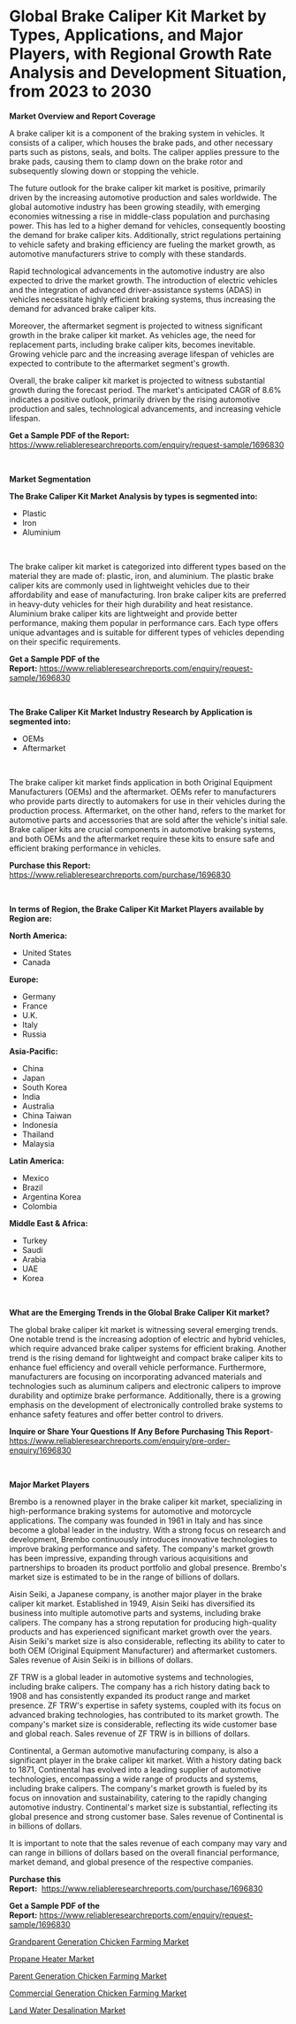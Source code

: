 <p><h1>Global Brake Caliper Kit Market by Types, Applications, and Major Players, with Regional Growth Rate Analysis and Development Situation, from 2023 to 2030</h1></p><p><strong>Market Overview and Report Coverage</strong></p>
<p><p>A brake caliper kit is a component of the braking system in vehicles. It consists of a caliper, which houses the brake pads, and other necessary parts such as pistons, seals, and bolts. The caliper applies pressure to the brake pads, causing them to clamp down on the brake rotor and subsequently slowing down or stopping the vehicle.</p><p>The future outlook for the brake caliper kit market is positive, primarily driven by the increasing automotive production and sales worldwide. The global automotive industry has been growing steadily, with emerging economies witnessing a rise in middle-class population and purchasing power. This has led to a higher demand for vehicles, consequently boosting the demand for brake caliper kits. Additionally, strict regulations pertaining to vehicle safety and braking efficiency are fueling the market growth, as automotive manufacturers strive to comply with these standards.</p><p>Rapid technological advancements in the automotive industry are also expected to drive the market growth. The introduction of electric vehicles and the integration of advanced driver-assistance systems (ADAS) in vehicles necessitate highly efficient braking systems, thus increasing the demand for advanced brake caliper kits.</p><p>Moreover, the aftermarket segment is projected to witness significant growth in the brake caliper kit market. As vehicles age, the need for replacement parts, including brake caliper kits, becomes inevitable. Growing vehicle parc and the increasing average lifespan of vehicles are expected to contribute to the aftermarket segment's growth.</p><p>Overall, the brake caliper kit market is projected to witness substantial growth during the forecast period. The market's anticipated CAGR of 8.6% indicates a positive outlook, primarily driven by the rising automotive production and sales, technological advancements, and increasing vehicle lifespan.</p></p>
<p><strong>Get a Sample PDF of the Report:</strong> <a href="https://www.reliableresearchreports.com/enquiry/request-sample/1696830">https://www.reliableresearchreports.com/enquiry/request-sample/1696830</a></p>
<p>&nbsp;</p>
<p><strong>Market Segmentation</strong></p>
<p><strong>The Brake Caliper Kit Market Analysis by types is segmented into:</strong></p>
<p><ul><li>Plastic</li><li>Iron</li><li>Aluminium</li></ul></p>
<p>&nbsp;</p>
<p><p>The brake caliper kit market is categorized into different types based on the material they are made of: plastic, iron, and aluminium. The plastic brake caliper kits are commonly used in lightweight vehicles due to their affordability and ease of manufacturing. Iron brake caliper kits are preferred in heavy-duty vehicles for their high durability and heat resistance. Aluminium brake caliper kits are lightweight and provide better performance, making them popular in performance cars. Each type offers unique advantages and is suitable for different types of vehicles depending on their specific requirements.</p></p>
<p><strong>Get a Sample PDF of the Report:</strong>&nbsp;<a href="https://www.reliableresearchreports.com/enquiry/request-sample/1696830">https://www.reliableresearchreports.com/enquiry/request-sample/1696830</a></p>
<p>&nbsp;</p>
<p><strong>The Brake Caliper Kit Market Industry Research by Application is segmented into:</strong></p>
<p><ul><li>OEMs</li><li>Aftermarket</li></ul></p>
<p>&nbsp;</p>
<p><p>The brake caliper kit market finds application in both Original Equipment Manufacturers (OEMs) and the aftermarket. OEMs refer to manufacturers who provide parts directly to automakers for use in their vehicles during the production process. Aftermarket, on the other hand, refers to the market for automotive parts and accessories that are sold after the vehicle's initial sale. Brake caliper kits are crucial components in automotive braking systems, and both OEMs and the aftermarket require these kits to ensure safe and efficient braking performance in vehicles.</p></p>
<p><strong>Purchase this Report:</strong>&nbsp; <a href="https://www.reliableresearchreports.com/purchase/1696830">https://www.reliableresearchreports.com/purchase/1696830</a></p>
<p>&nbsp;</p>
<p><strong>In terms of Region, the Brake Caliper Kit Market Players available by Region are:</strong></p>
<p>
    <p> <strong> North America: </strong>
        <ul>
            <li>United States</li>
            <li>Canada</li>
        </ul>
        </p> 
    <p> <strong> Europe: </strong>
        <ul>
            <li>Germany</li>
            <li>France</li>
            <li>U.K.</li>
            <li>Italy</li>
            <li>Russia</li>
        </ul>
        </p> 
    <p> <strong> Asia-Pacific: </strong>
        <ul>
            <li>China</li>
            <li>Japan</li>
            <li>South Korea</li>
            <li>India</li>
            <li>Australia</li>
            <li>China Taiwan</li>
            <li>Indonesia</li>
            <li>Thailand</li>
            <li>Malaysia</li>
        </ul>
        </p> 
    <p> <strong> Latin America: </strong>
        <ul>
            <li>Mexico</li>
            <li>Brazil</li>
            <li>Argentina Korea</li>
            <li>Colombia</li>
        </ul>
        </p> 
    <p> <strong> Middle East & Africa: </strong>
        <ul>
            <li>Turkey</li>
            <li>Saudi</li>
            <li>Arabia</li>
            <li>UAE</li>
            <li>Korea</li>
        </ul>
    </p>
    </p>
<p>&nbsp;</p>
<p><strong>What are the Emerging Trends in the Global Brake Caliper Kit market?</strong></p>
<p><p>The global brake caliper kit market is witnessing several emerging trends. One notable trend is the increasing adoption of electric and hybrid vehicles, which require advanced brake caliper systems for efficient braking. Another trend is the rising demand for lightweight and compact brake caliper kits to enhance fuel efficiency and overall vehicle performance. Furthermore, manufacturers are focusing on incorporating advanced materials and technologies such as aluminum calipers and electronic calipers to improve durability and optimize brake performance. Additionally, there is a growing emphasis on the development of electronically controlled brake systems to enhance safety features and offer better control to drivers.</p></p>
<p><strong>Inquire or Share Your Questions If Any Before Purchasing This Report</strong>- <a href="https://www.reliableresearchreports.com/enquiry/pre-order-enquiry/1696830">https://www.reliableresearchreports.com/enquiry/pre-order-enquiry/1696830</a></p>
<p>&nbsp;</p>
<p><strong>Major Market Players</strong></p>
<p><p>Brembo is a renowned player in the brake caliper kit market, specializing in high-performance braking systems for automotive and motorcycle applications. The company was founded in 1961 in Italy and has since become a global leader in the industry. With a strong focus on research and development, Brembo continuously introduces innovative technologies to improve braking performance and safety. The company's market growth has been impressive, expanding through various acquisitions and partnerships to broaden its product portfolio and global presence. Brembo's market size is estimated to be in the range of billions of dollars.</p><p>Aisin Seiki, a Japanese company, is another major player in the brake caliper kit market. Established in 1949, Aisin Seiki has diversified its business into multiple automotive parts and systems, including brake calipers. The company has a strong reputation for producing high-quality products and has experienced significant market growth over the years. Aisin Seiki's market size is also considerable, reflecting its ability to cater to both OEM (Original Equipment Manufacturer) and aftermarket customers. Sales revenue of Aisin Seiki is in billions of dollars.</p><p>ZF TRW is a global leader in automotive systems and technologies, including brake calipers. The company has a rich history dating back to 1908 and has consistently expanded its product range and market presence. ZF TRW's expertise in safety systems, coupled with its focus on advanced braking technologies, has contributed to its market growth. The company's market size is considerable, reflecting its wide customer base and global reach. Sales revenue of ZF TRW is in billions of dollars.</p><p>Continental, a German automotive manufacturing company, is also a significant player in the brake caliper kit market. With a history dating back to 1871, Continental has evolved into a leading supplier of automotive technologies, encompassing a wide range of products and systems, including brake calipers. The company's market growth is fueled by its focus on innovation and sustainability, catering to the rapidly changing automotive industry. Continental's market size is substantial, reflecting its global presence and strong customer base. Sales revenue of Continental is in billions of dollars.</p><p>It is important to note that the sales revenue of each company may vary and can range in billions of dollars based on the overall financial performance, market demand, and global presence of the respective companies.</p></p>
<p><strong>Purchase this Report:</strong>&nbsp;&nbsp;<a href="https://www.reliableresearchreports.com/purchase/1696830">https://www.reliableresearchreports.com/purchase/1696830</a></p>
<p></p>
<p><strong>Get a Sample PDF of the Report:</strong>&nbsp;<a href="https://www.reliableresearchreports.com/enquiry/request-sample/1696830">https://www.reliableresearchreports.com/enquiry/request-sample/1696830</a></p>
<p><p><a href="https://www.linkedin.com/pulse/grandparent-generation-chicken-farming-market-share-amp-japue/">Grandparent Generation Chicken Farming Market</a></p><p><a href="https://medium.com/@ginoschmitt/propane-heater-market-size-market-outlook-and-market-forecast-2023-to-2030-77eb8768b0fd">Propane Heater Market</a></p><p><a href="https://www.linkedin.com/pulse/parent-generation-chicken-farming-market-insights-players-yxw3e/">Parent Generation Chicken Farming Market</a></p><p><a href="https://www.linkedin.com/pulse/commercial-generation-chicken-farming-market-insights-players-08joe/">Commercial Generation Chicken Farming Market</a></p><p><a href="https://medium.com/@geneeffertz/land-water-desalination-market-exploring-market-share-market-trends-and-future-growth-92dfffa76b87">Land Water Desalination Market</a></p></p>